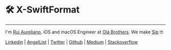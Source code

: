 # 🛠 X-SwiftFormat 

---

I'm [Rui Aureliano](http://ruiaureliano.com), iOS and macOS Engineer at [Olá Brothers](https://theolabrothers.com). We make [Sip](https://sipapp.io) 🤓

[Linkedin](https://www.linkedin.com/in/ruiaureliano) | [AngelList](https://angel.co/ruiaureliano) | [Twitter](https://twitter.com/ruiaureliano) | [Github](https://github.com/ruiaureliano) | [Medium](https://medium.com/@ruiaureliano) | [Stackoverflow](https://stackoverflow.com/users/881095/ruiaureliano)
